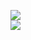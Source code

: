 [![](https://img.shields.io/badge/Made%20With-Github%20Spray-lightgrey.svg?style=for-the-badge&logo=github)](https://github.com/Annihil/github-spray#9847)  
[![](https://i.imgur.com/2DrTn0Z.gif)](https://github.com/Annihil/github-spray)